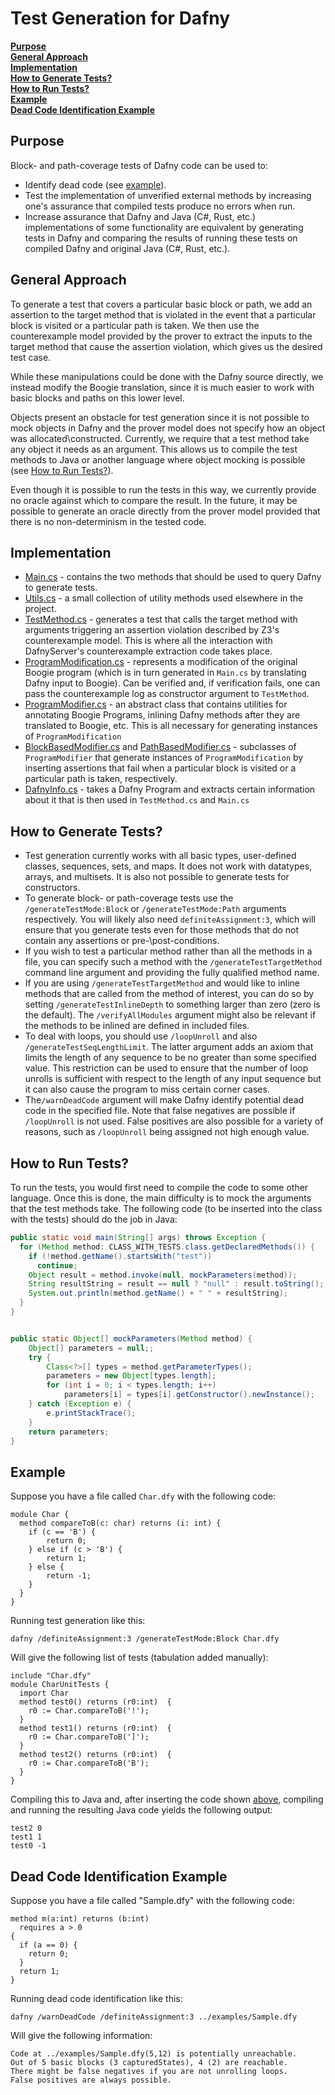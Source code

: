 # Test Generation for Dafny

[**Purpose**](#purpose) <br>
[**General Approach**](#general-approach) <br>
[**Implementation**](#implementation) <br>
[**How to Generate Tests?**](#how-to-generate-tests) <br>
[**How to Run Tests?**](#how-to-run-tests) <br>
[**Example**](#example) <br>
[**Dead Code Identification Example**](#dead-code-identification-example)

## Purpose

Block- and path-coverage tests of Dafny code can be used to:
- Identify dead code (see [example](#dead-code-identification-example)).
- Test the implementation of unverified external methods by increasing one's assurance that compiled tests produce no errors when run.
- Increase assurance that Dafny and Java (C#, Rust, etc.) implementations of some functionality are equivalent by generating tests in Dafny and comparing the results of running these tests on compiled Dafny and original Java (C#, Rust, etc.).

## General Approach

To generate a test that covers a particular basic block or path, we add an assertion to the target method that is violated in the event that a particular block is visited or a particular path is taken. We then use the counterexample model provided by the prover to extract the inputs to the target method that cause the assertion violation, which gives us the desired test case.

While these manipulations could be done with the Dafny source directly, we instead modify the Boogie translation, since it is much easier to work with basic blocks and paths on this lower level.

Objects present an obstacle for test generation since it is not possible to mock objects in Dafny and the prover model does not specify how an object was allocated\constructed. Currently, we require that a test method take any object it needs as an argument. This allows us to compile the test methods to Java or another language where object mocking is possible (see [How to Run Tests?](#how-to-run-tests)).

Even though it is possible to run the tests in this way, we currently provide no oracle against which to compare the result. In the future, it may be possible to generate an oracle directly from the prover model provided that there is no non-determinism in the tested code.


## Implementation

- [Main.cs](Main.cs) - contains the two methods that should be used to query Dafny to generate tests.
- [Utils.cs](Utils.cs) - a small collection of utility methods used elsewhere in the project.
- [TestMethod.cs](TestMethod.cs) - generates a test that calls the target method with arguments triggering an assertion violation described by Z3's counterexample model. This is where all the interaction with DafnyServer's counterexample extraction code takes place.
- [ProgramModification.cs](ProgramModification.cs) - represents a modification of the original Boogie program (which is in turn generated in `Main.cs` by translating Dafny input to Boogie). Can be verified and, if verification fails, one can pass the counterexample log as constructor argument to `TestMethod`.
- [ProgramModifier.cs](ProgramModifier.cs) - an abstract class that contains utilities for annotating Boogie Programs, inlining Dafny methods after they are translated to Boogie, etc. This is all necessary for generating instances of `ProgramModification`
- [BlockBasedModifier.cs](BlockBasedModifier.cs) and [PathBasedModifier.cs](PathBasedModifier.cs) - subclasses of `ProgramModifier` that generate instances of `ProgramModification` by inserting assertions that fail when a particular block is visited or a particular path is taken, respectively.
- [DafnyInfo.cs](DafnyInfo.cs) - takes a Dafny Program and extracts certain information about it that is then used in `TestMethod.cs` and `Main.cs`

## How to Generate Tests?

- Test generation currently works with all basic types, user-defined classes, sequences, sets, and maps. It does not work with datatypes, arrays, and multisets. It is also not possible to generate tests for constructors.
- To generate block- or path-coverage tests use the `/generateTestMode:Block` or `/generateTestMode:Path` arguments respectively. You will likely also need `definiteAssignment:3`, which will ensure that you generate tests even for those methods that do not contain any assertions or pre-\post-conditions.
- If you wish to test a particular method rather than all the methods in a file, you can specify such a method with the `/generateTestTargetMethod` command line argument and providing the fully qualified method name.
- If you are using `/generateTestTargetMethod` and would like to inline methods that are called from the method of interest, you can do so by setting `/generateTestInlineDepth` to something larger than zero (zero is the default). The `/verifyAllModules` argument might also be relevant if the methods to be inlined are defined in included files.
- To deal with loops, you should use `/loopUnroll` and also `/generateTestSeqLengthLimit`. The latter argument adds an axiom that limits the length of any sequence to be no greater than some specified value. This restriction can be used to ensure that the number of loop unrolls is sufficient with respect to the length of any input sequence but it can also cause the program to miss certain corner cases.
- The`/warnDeadCode` argument will make Dafny identify potential dead code in the specified file. Note that false negatives are possible if `/loopUnroll` is not used. False positives are also possible for a variety of reasons, such as `/loopUnroll` being assigned not high enough value.

## How to Run Tests?

To run the tests, you would first need to compile the code to some other language. Once this is done, the main difficulty is to mock the arguments that the test methods take. The following code (to be inserted into the class with the tests) should do the job in Java:

```java
public static void main(String[] args) throws Exception {
  for (Method method: CLASS_WITH_TESTS.class.getDeclaredMethods()) {
    if (!method.getName().startsWith("test"))
      continue;
    Object result = method.invoke(null, mockParameters(method));
    String resultString = result == null ? "null" : result.toString();
    System.out.println(method.getName() + " " + resultString);
  }
}


public static Object[] mockParameters(Method method) {
    Object[] parameters = null;;
    try {
        Class<?>[] types = method.getParameterTypes();
        parameters = new Object[types.length];
        for (int i = 0; i < types.length; i++)
            parameters[i] = types[i].getConstructor().newInstance();
    } catch (Exception e) {
        e.printStackTrace();
    }
    return parameters;
}
```

## Example

Suppose you have a file called `Char.dfy` with the following code:
```dafny
module Char {
  method compareToB(c: char) returns (i: int) {
    if (c == 'B') {
        return 0;
    } else if (c > 'B') {
        return 1;
    } else {
        return -1;
    }
  }
}
```
Running test generation like this:

```dafny /definiteAssignment:3 /generateTestMode:Block Char.dfy ```

Will give the following list of tests (tabulation added manually):
```dafny
include "Char.dfy"
module CharUnitTests {
  import Char
  method test0() returns (r0:int)  {
    r0 := Char.compareToB('!');
  }
  method test1() returns (r0:int)  {
    r0 := Char.compareToB(']');
  }
  method test2() returns (r0:int)  {
    r0 := Char.compareToB('B');
  }
}
```

Compiling this to Java and, after inserting the code shown [above](#how-to-run-tests), compiling and running the resulting Java code yields the following output:

```
test2 0
test1 1
test0 -1
```

## Dead Code Identification Example

Suppose you have a file called "Sample.dfy" with the following code:

```dafny
method m(a:int) returns (b:int)
  requires a > 0
{
  if (a == 0) {
    return 0;
  }
  return 1;
}
```

Running dead code identification like this:

`dafny /warnDeadCode /definiteAssignment:3 ../examples/Sample.dfy`

Will give the following information:

```
Code at ../examples/Sample.dfy(5,12) is potentially unreachable.
Out of 5 basic blocks (3 capturedStates), 4 (2) are reachable.
There might be false negatives if you are not unrolling loops.
False positives are always possible.
```